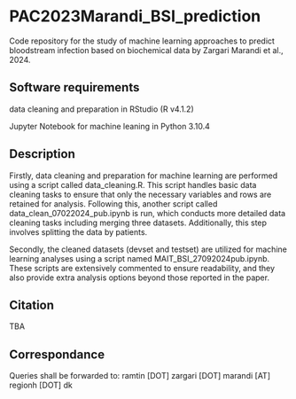 # PAC2023Marandi_BSI_prediction
Code repository for the study of machine learning approaches to predict bloodstream infection based on biochemical data by Zargari Marandi et al., 2024.

## Software requirements
data cleaning and preparation in RStudio (R v4.1.2)

Jupyter Notebook for machine leaning in Python 3.10.4

## Description
Firstly, data cleaning and preparation for machine learning are performed using a script called data_cleaning.R. This script handles basic data cleaning tasks to ensure that only the necessary variables and rows are retained for analysis. Following this, another script called data_clean_07022024_pub.ipynb is run, which conducts more detailed data cleaning tasks including merging three datasets. Additionally, this step involves splitting the data by patients.

Secondly, the cleaned datasets (devset and testset) are utilized for machine learning analyses using a script named MAIT_BSI_27092024pub.ipynb. These scripts are extensively commented to ensure readability, and they also provide extra analysis options beyond those reported in the paper.

## Citation
TBA

## Correspondance
Queries shall be forwarded to:
ramtin [DOT] zargari [DOT] marandi [AT] regionh [DOT] dk
